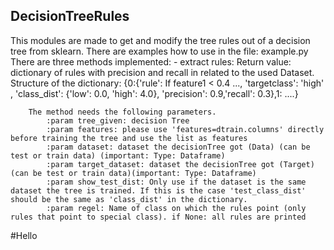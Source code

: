 ## DecisionTreeRules
This modules are made to get and modify the tree rules out of a decision tree from sklearn.
There are examples how to use in the file: example.py
There are three methods implemented:
	- extract rules: 
		Return value: dictionary of rules with precision and recall in related to the used Dataset.
		Structure of the dictionary:
		{0:{'rule': If feature1 < 0.4 ..., 'targetclass': 'high' , 'class_dist': {'low': 0.0, 'high': 4.0}, 'precision': 0.9,'recall': 0.3},1: ....}		
 
		The method needs the following parameters.
    		:param tree_given: decision Tree
    		:param features: please use 'features=dtrain.columns' directly before training the tree and use the list as features
    		:param dataset: dataset the decisionTree got (Data) (can be test or train data) (important: Type: Dataframe)
    		:param target_dataset: dataset the decisionTree got (Target) (can be test or train data)(important: Type: Dataframe)
    		:param show_test_dist: Only use if the dataset is the same dataset the tree is trained. If this is the case 'test_class_dist' should be the same as 'class_dist' in the dictionary.
    		:param regel: Name of class on which the rules point (only rules that point to special class). if None: all rules are printed

		
	
		
#Hello
